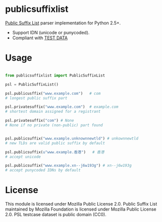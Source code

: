 publicsuffixlist
===

[Public Suffix List](https://publicsuffix.org/) parser implementation for Python 2.5+.

- Support IDN (unicode or punycoded).
- Compliant with [TEST DATA](http://mxr.mozilla.org/mozilla-central/source/netwerk/test/unit/data/test_psl.txt?raw=1)


Usage
===

```python

from publicsuffixlist import PublicSuffixList

psl = PublicSuffixList()

psl.publicusffix("www.example.com")   # com
# longest public suffix part

psl.privatesuffix("www.example.com")  # example.com
# shortest domain assigned for a registrant

psl.privatesuffix("com") # None
# None if no private (non-public) part found


psl.publicsuffix("www.example.unknownnewtld") # unkownnewtld
# new TLDs are valid public suffix by default

psl.publicsuffix(u"www.example.香港")   # 香港
# accept unicode

psl.publicsuffix("www.example.xn--j6w193g") # xn--j6w193g
# accept punycoded IDNs by default

```

License
===

This module is licensed under Mozilla Public License 2.0.
Public Suffix List maintained by Mozilla Foundation is licensed under Mozilla Public License 2.0.
PSL testcase dataset is public domain (CC0).


